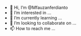 - 👋 Hi, I’m @Mfauzanferdianto
- 👀 I’m interested in ...
- 🌱 I’m currently learning ...
- 💞️ I’m looking to collaborate on ...
- 📫 How to reach me ...

<!---
Mfauzanferdianto/Mfauzanferdianto is a ✨ special ✨ repository because its `README.md` (this file) appears on your GitHub profile.
You can click the Preview link to take a look at your changes.
--->

